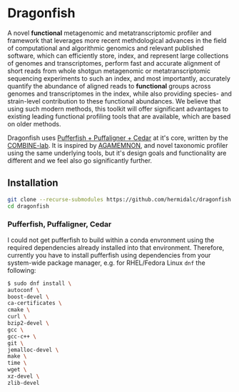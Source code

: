 # Dragonfish

A novel **functional** metagenomic and metatranscriptomic profiler and framework
that leverages more recent methdological advances in the field of computational
and algorithmic genomics and relevant published software, which can efficiently
store, index, and represent large collections of genomes and transcriptomes,
perform fast and accurate alignment of short reads from whole shotgun
metagenomic or metatranscriptomic sequencing experiments to such an index, and
most importantly, accurately quantify the abundance of aligned reads to
**functional** groups across genomes and transcriptomes in the index, while also
providing species- and strain-level contribution to these functional abundances.
We believe that using such modern methods, this toolkit will offer significant
advantages to existing leading functional profiling tools that are
available, which are based on older methods.

Dragonfish uses [Pufferfish + Puffaligner + Cedar](https://github.com/COMBINE-lab/pufferfish)
at it's core, written by the [COMBINE-lab](https://github.com/COMBINE-lab). It
is inspired by [AGAMEMNON](https://github.com/ivlachos/agamemnon), and novel
taxonomic profiler using the same underlying tools, but it's
design goals and functionality are different and we feel also go significantly
further.

## Installation

```bash
git clone --recurse-submodules https://github.com/hermidalc/dragonfish.git
cd dragonfish
```

### Pufferfish, Puffaligner, Cedar

I could not get pufferfish to build within a conda envronment using the
required dependencies already installed into that environment. Therefore,
currently you have to install pufferfish using dependencies from your
system-wide package manager, e.g. for RHEL/Fedora Linux `dnf` the following:


```bash
$ sudo dnf install \
autoconf \
boost-devel \
ca-certificates \
cmake \
curl \
bzip2-devel \
gcc \
gcc-c++ \
git \
jemalloc-devel \
make \
time \
wget \
xz-devel \
zlib-devel
```
